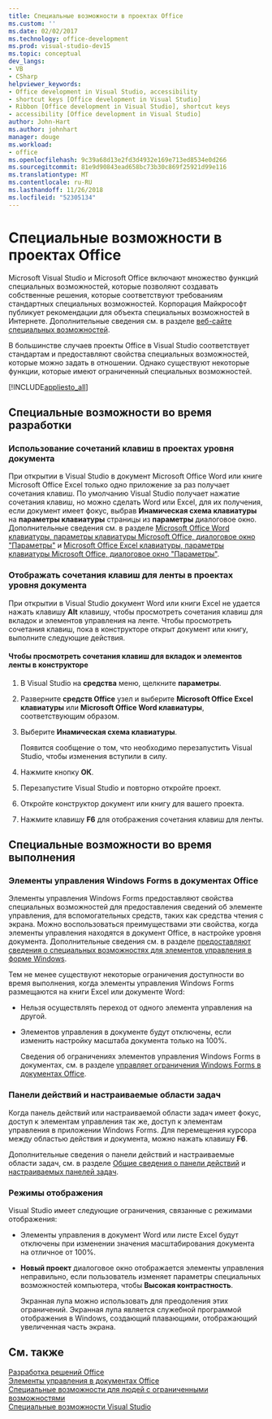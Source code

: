 ```yaml
---
title: Специальные возможности в проектах Office
ms.custom: ''
ms.date: 02/02/2017
ms.technology: office-development
ms.prod: visual-studio-dev15
ms.topic: conceptual
dev_langs:
- VB
- CSharp
helpviewer_keywords:
- Office development in Visual Studio, accessibility
- shortcut keys [Office development in Visual Studio]
- Ribbon [Office development in Visual Studio], shortcut keys
- accessibility [Office development in Visual Studio]
author: John-Hart
ms.author: johnhart
manager: douge
ms.workload:
- office
ms.openlocfilehash: 9c39a68d13e2fd3d4932e169e713ed8534e0d266
ms.sourcegitcommit: 81e9d90843ead658bc73b30c869f25921d99e116
ms.translationtype: MT
ms.contentlocale: ru-RU
ms.lasthandoff: 11/26/2018
ms.locfileid: "52305134"
---
```

# <a name="accessibility-in-office-projects"></a>Специальные возможности в проектах Office
  Microsoft Visual Studio и Microsoft Office включают множество функций специальных возможностей, которые позволяют создавать собственные решения, которые соответствуют требованиям стандартных специальных возможностей. Корпорация Майкрософт публикует рекомендации для объекта специальных возможностей в Интернете. Дополнительные сведения см. в разделе [веб-сайте специальных возможностей](http://go.microsoft.com/fwlink/?LinkID=37113).  

 В большинстве случаев проекты Office в Visual Studio соответствует стандартам и предоставляют свойства специальных возможностей, которые можно задать в отношении. Однако существуют некоторые функции, которые имеют ограниченный специальных возможностей.  

 [!INCLUDE[appliesto_all](../vsto/includes/appliesto-all-md.md)]  

## <a name="accessibility-at-design-time"></a>Специальные возможности во время разработки  

### <a name="use-shortcut-keys-in-document-level-projects"></a>Использование сочетаний клавиш в проектах уровня документа  
 При открытии в Visual Studio в документ Microsoft Office Word или книге Microsoft Office Excel только одно приложение за раз получает сочетания клавиш. По умолчанию Visual Studio получает нажатие сочетания клавиш, но можно сделать Word или Excel, для их получения, если документ имеет фокус, выбрав **Инамическая схема клавиатуры** на **параметры клавиатуры** страницы из **параметры** диалоговое окно. Дополнительные сведения см. в разделе [Microsoft Office Word клавиатуры, параметры клавиатуры Microsoft Office, диалоговое окно "Параметры"](../vsto/microsoft-office-word-keyboard-microsoft-office-keyboard-settings-options-dialog-box.md) и [Microsoft Office Excel клавиатуры, параметры клавиатуры Microsoft Office, диалоговое окно "Параметры"](../vsto/microsoft-office-excel-keyboard-microsoft-office-keyboard-settings-options-dialog-box.md).  

### <a name="display-shortcut-keys-for-the-ribbon-in-document-level-projects"></a>Отображать сочетания клавиш для ленты в проектах уровня документа  
 При открытии в Visual Studio документ Word или книги Excel не удается нажать клавишу **Alt** клавишу, чтобы просмотреть сочетания клавиш для вкладок и элементов управления на ленте. Чтобы просмотреть сочетания клавиш, пока в конструкторе открыт документ или книгу, выполните следующие действия.  

#### <a name="to-view-shortcut-keys-for-ribbon-tabs-and-controls-in-the-designer"></a>Чтобы просмотреть сочетания клавиш для вкладок и элементов ленты в конструкторе  

1.  В Visual Studio на **средства** меню, щелкните **параметры**.  

2.  Разверните **средств Office** узел и выберите **Microsoft Office Excel клавиатуры** или **Microsoft Office Word клавиатуры**, соответствующим образом.  

3.  Выберите **Инамическая схема клавиатуры**.  

     Появится сообщение о том, что необходимо перезапустить Visual Studio, чтобы изменения вступили в силу.  

4.  Нажмите кнопку **ОК**.  

5.  Перезапустите Visual Studio и повторно откройте проект.  

6.  Откройте конструктор документ или книгу для вашего проекта.  

7.  Нажмите клавишу **F6** для отображения сочетания клавиш для ленты.  

## <a name="accessibility-at-runtime"></a>Специальные возможности во время выполнения  

### <a name="windows-forms-controls-on-office-documents"></a>Элементы управления Windows Forms в документах Office  
 Элементы управления Windows Forms предоставляют свойства специальных возможностей для предоставления сведений об элементе управления, для вспомогательных средств, таких как средства чтения с экрана. Можно воспользоваться преимуществами эти свойства, когда элементы управления находятся в документ Office, в настройке уровня документа. Дополнительные сведения см. в разделе [предоставляют сведения о специальных возможностях для элементов управления в форме Windows](/dotnet/framework/winforms/controls/providing-accessibility-information-for-controls-on-a-windows-form).  

 Тем не менее существуют некоторые ограничения доступности во время выполнения, когда элементы управления Windows Forms размещаются на книги Excel или документе Word:  

- Нельзя осуществлять переход от одного элемента управления на другой.  

- Элементов управления в документе будут отключены, если изменить настройку масштаба документа только на 100%.  

  Сведения об ограничениях элементов управления Windows Forms в документах, см. в разделе [управляет ограничения Windows Forms в документах Office](../vsto/limitations-of-windows-forms-controls-on-office-documents.md).  

### <a name="actions-panes-and-custom-task-panes"></a>Панели действий и настраиваемые области задач  
 Когда панель действий или настраиваемой области задач имеет фокус, доступ к элементам управления так же, доступ к элементам управления в приложении Windows Forms. Для перемещения курсора между областью действия и документа, можно нажать клавишу **F6**.  

 Дополнительные сведения о панели действий и настраиваемые области задач, см. в разделе [Общие сведения о панели действий](../vsto/actions-pane-overview.md) и [настраиваемых панелей задач](../vsto/custom-task-panes.md).  

### <a name="display-modes"></a>Режимы отображения  
 Visual Studio имеет следующие ограничения, связанные с режимами отображения:  

- Элементы управления в документ Word или листе Excel будут отключены при изменении значения масштабирования документа на отличное от 100%.  

- **Новый проект** диалоговое окно отображается элементы управления неправильно, если пользователь изменяет параметры специальных возможностей компьютера, чтобы **Высокая контрастность**.  

  Экранная лупа можно использовать для преодоления этих ограничений. Экранная лупа является служебной программой отображения в Windows, создающий плавающими, отображающий увеличенная часть экрана.  

## <a name="see-also"></a>См. также  
 [Разработка решений Office](../vsto/developing-office-solutions.md)   
 [Элементы управления в документах Office](../vsto/controls-on-office-documents.md)   
 [Специальные возможности для людей с ограниченными возможностями](/visualstudio/ide/reference/accessibility-for-people-with-disabilities)   
 [Специальные возможности Visual Studio](/visualstudio/ide/reference/accessibility-features-of-visual-studio)  
